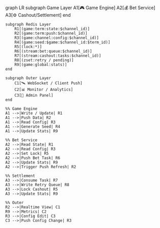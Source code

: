 graph LR
    subgraph Game Layer
        A1[🎮 Game Engine]
        A2[💰 Bet Service]
        A3[⚙️ Cashout/Settlement]
    end

    subgraph Redis Layer
        R1[(game:term:state:$channel_id)]
        R2[(game:term:push:$channel_id)]
        R3[(game:channel:config:$channel_id)]
        R4[(game:seed:$game:$channel_id:$term_id)]
        R5[(lock:*)]
        R6[(stream:bet:queue:$channel_id)]
        R7[(stream:cashout:tasks:$channel_id)]
        R8[(zset:retry / pending)]
        R9[(game:global:stats)]
    end

    subgraph Outer Layer
        C1[🛰️ WebSocket / Client Push]
        C2[📊 Monitor / Analytics]
        C3[🧩 Admin Panel]
    end

    %% Game Engine
    A1 -->|Write / Update| R1
    A1 -->|Push Data| R2
    A1 -->|Read Config| R3
    A1 -->|Generate Seed| R4
    A1 -->|Update Stats| R9

    %% Bet Service
    A2 -->|Read State| R1
    A2 -->|Read Config| R3
    A2 -->|Set Lock| R5
    A2 -->|Push Bet Task| R6
    A2 -->|Update Stats| R9
    A2 -->|Trigger Push Refresh| R2

    %% Settlement
    A3 -->|Consume Task| R7
    A3 -->|Write Retry Queue| R8
    A3 -->|Lock Cashout| R5
    A3 -->|Update Stats| R9

    %% Outer
    R2 -->|Realtime View| C1
    R9 -->|Metrics| C2
    R3 -->|Config Edit| C3
    C3 -->|Push Config Change| R3

